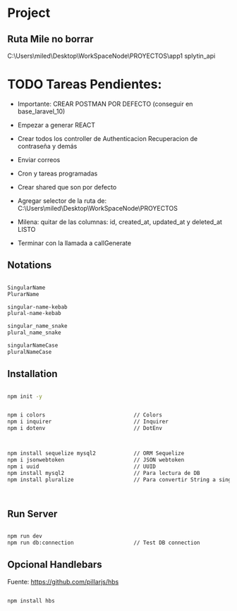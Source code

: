 # Project

## Ruta Mile no borrar
C:\Users\miled\Desktop\WorkSpaceNode\PROYECTOS\app1
splytin_api

# TODO Tareas Pendientes:

- Importante: CREAR POSTMAN POR DEFECTO (conseguir en base_laravel_10)
- Empezar a generar REACT

- Crear todos los controller de Authenticacion Recuperacion de contraseña y demás
- Enviar correos
- Cron y tareas programadas
- Crear shared que son por defecto

- Agregar selector de la ruta de: C:\Users\miled\Desktop\WorkSpaceNode\PROYECTOS



- Milena: quitar de las columnas: id, created_at, updated_at y deleted_at LISTO
- Terminar con la llamada a callGenerate




## Notations

```sh

SingularName 
PlurarName

singular-name-kebab
plural-name-kebab

singular_name_snake
plural_name_snake

singularNameCase
pluralNameCase


```




## Installation

```sh

npm init -y


npm i colors                            // Colors
npm i inquirer                          // Inquirer
npm i dotenv                            // DotEnv



npm install sequelize mysql2            // ORM Sequelize
npm i jsonwebtoken                      // JSON webtoken
npm i uuid                              // UUID
npm install mysql2                      // Para lectura de DB
npm install pluralize                   // Para convertir String a singular




```

## Run Server

```sh

npm run dev
npm run db:connection                   // Test DB connection

```

## Opcional Handlebars

Fuente: https://github.com/pillarjs/hbs

```sh

npm install hbs

```
